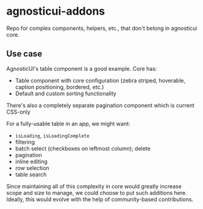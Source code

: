 # agnosticui-addons
Repo for complex components, helpers, etc., that don't belong in agnosticui core.

## Use case

AgnosticUI's table component is a good example. Core has:

- Table component with core configuration (zebra striped, hoverable, caption positioning, bordered, etc.)
- Default and custom sorting functionality

There's also a completely separate pagination component which is current CSS-only

For a fully-usable table in an app, we might want:

- `isLoading`, `isLoadingComplete`
- filtering
- batch select (checkboxes on leftmost column); delete
- pagination
- inline editing
- row selection
- table search

Since maintaining all of this complexity in core would greatly increase scope and size to manage, we could choose to put such additions here. Ideally, this would  evolve with the help of community-based contributions.
